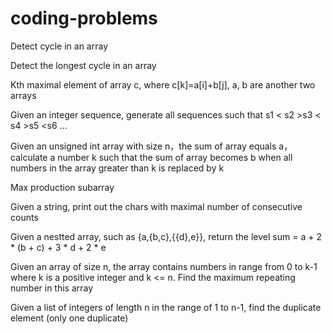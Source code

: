 coding-problems
===============

Detect cycle in an array

Detect the longest cycle in an array

Kth maximal element of array c, where c[k]=a[i]+b[j], a, b are another two arrays

Given an integer sequence, generate all sequences such that s1 < s2 >s3 < s4 >s5 <s6 ...

Given an unsigned int array with size n，the sum of array equals a，calculate a number k such that the sum of array becomes b when all numbers in the array greater than k is replaced by k

Max production subarray

Given a string, print out the chars with maximal number of consecutive counts

Given a nestted array, such as {a,{b,c},{{d},e}}, return the level sum = a + 2 * (b + c) + 3 * d + 2 * e

Given an array of size n, the array contains numbers in range from 0 to k-1 where k is a positive integer and k <= n. Find the maximum repeating number in this array

Given a list of integers of length n in the range of 1 to n-1, find the duplicate element (only one duplicate)



